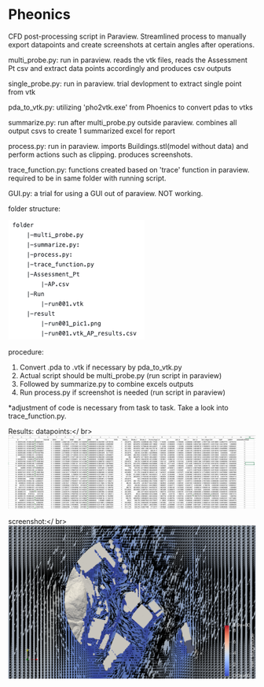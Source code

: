 # Pheonics

CFD post-processing script in Paraview. Streamlined process to manually export datapoints and create screenshots at certain angles after operations.


multi_probe.py: run in paraview. reads the vtk files, reads the Assessment Pt csv and extract data points accordingly and produces csv outputs

single_probe.py: run in paraview. trial devlopment to extract single point from vtk

pda_to_vtk.py: utilizing 'pho2vtk.exe' from Phoenics to convert pdas to vtks

summarize.py: run after multi_probe.py outside paraview. combines all output csvs to create 1 summarized excel for report

process.py: run in paraview. imports Buildings.stl(model without data) and perform actions such as clipping. produces screenshots.

trace_function.py: functions created based on 'trace' function in paraview. required to be in same folder with running script.

GUI.py: a trial for using a GUI out of paraview. NOT working.

folder structure:

![alt text](https://github.com/cwpau/Pheonics/blob/main/folder%20structure.png)


procedure:
1. Convert .pda to .vtk if necessary by pda_to_vtk.py
2. Actual script should be multi_probe.py (run script in paraview)
3. Followed by summarize.py to combine excels outputs
4. Run process.py if screenshot is needed (run script in paraview)

*adjustment of code is necessary from task to task. Take a look into trace_function.py.

Results:
datapoints:</ br>
![datapoints](https://github.com/cwpau/Pheonics/blob/main/result/datapoints.png)

screenshot:</ br>
![pic](/result/run001_pic1.png)
